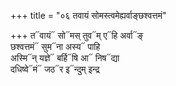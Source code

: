 +++
title = "०६ तवायं सोमस्त्वमेह्यर्वाङ्छश्वत्तमं"

+++
त᳓वायं᳓ सो᳓मस् तुव᳓म् ए᳓हि अर्वा᳓ङ्  
छश्वत्तमं᳓ सुम᳓ना अस्य᳓ पाहि  
अस्मि᳓न् यज्ञे᳓ बर्हि᳓षि आ᳓ निष᳓द्या  
दधिष्वे᳓मं᳓ जठ᳓र इ᳓न्दुम् इन्द्र